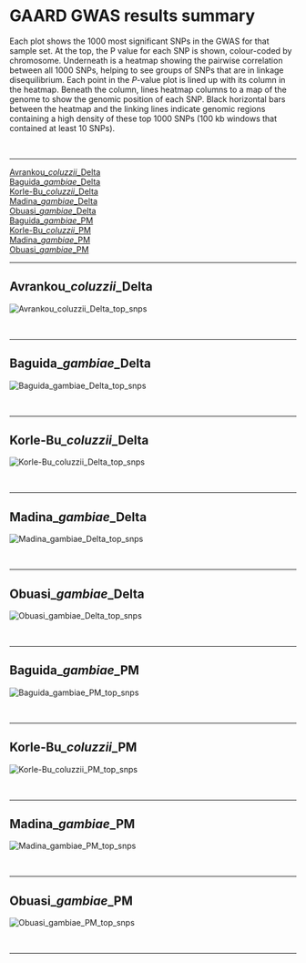 # GAARD GWAS results summary

Each plot shows the 1000 most significant SNPs in the GWAS for that sample set. At the top, the P value for each SNP is shown, colour-coded by chromosome. Underneath is a heatmap showing the pairwise correlation between all 1000 SNPs, helping to see groups of SNPs that are in linkage disequilibrium. Each point in the *P*-value plot is lined up with its column in the heatmap. Beneath the column, lines heatmap columns to a map of the genome to show the genomic position of each SNP. Black horizontal bars between the heatmap and the linking lines indicate genomic regions containing a high density of these top 1000 SNPs (100 kb windows that contained at least 10 SNPs).

&nbsp;
&nbsp;

___

[Avrankou\_*coluzzii*\_Delta](#avrankou_coluzzii_delta)  
[Baguida\_*gambiae*\_Delta](#baguida_gambiae_delta)  
[Korle-Bu\_*coluzzii*\_Delta](#korle-bu_coluzzii_delta)  
[Madina\_*gambiae*\_Delta](#madina_gambiae_delta)  
[Obuasi\_*gambiae*\_Delta](#obuasi_gambiae_delta)  
[Baguida\_*gambiae*\_PM](#baguida_gambiae_pm)  
[Korle-Bu\_*coluzzii*\_PM](#korle-bu_coluzzii_pm)  
[Madina\_*gambiae*\_PM](#madina_gambiae_pm)  
[Obuasi\_*gambiae*\_PM](#obuasi_gambiae_pm)  

___

## Avrankou\_*coluzzii*\_Delta

![Avrankou_coluzzii_Delta_top_snps](../../../ML/GAARD_SNP/summary_figures/Avrankou_coluzzii_Delta_top_snps_summary_plot.png)


&nbsp;

___

## Baguida\_*gambiae*\_Delta

![Baguida_gambiae_Delta_top_snps](../../../ML/GAARD_SNP/summary_figures/Baguida_gambiae_Delta_top_snps_summary_plot.png)

&nbsp;

___

## Korle-Bu\_*coluzzii*\_Delta

![Korle-Bu_coluzzii_Delta_top_snps](../../../ML/GAARD_SNP/summary_figures/Korle-Bu_coluzzii_Delta_top_snps_summary_plot.png)

&nbsp;

___

## Madina\_*gambiae*\_Delta

![Madina_gambiae_Delta_top_snps](../../../ML/GAARD_SNP/summary_figures/Madina_gambiae_Delta_top_snps_summary_plot.png)

&nbsp;

___

## Obuasi\_*gambiae*\_Delta

![Obuasi_gambiae_Delta_top_snps](../../../ML/GAARD_SNP/summary_figures/Obuasi_gambiae_Delta_top_snps_summary_plot.png)

&nbsp;

___

## Baguida\_*gambiae*\_PM

![Baguida_gambiae_PM_top_snps](../../../ML/GAARD_SNP/summary_figures/Baguida_gambiae_PM_top_snps_summary_plot.png)

&nbsp;
___


## Korle-Bu\_*coluzzii*\_PM

![Korle-Bu_coluzzii_PM_top_snps](../../../ML/GAARD_SNP/summary_figures/Korle-Bu_coluzzii_PM_top_snps_summary_plot.png)

&nbsp;

___

## Madina\_*gambiae*\_PM

![Madina_gambiae_PM_top_snps](../../../ML/GAARD_SNP/summary_figures/Madina_gambiae_PM_top_snps_summary_plot.png)

&nbsp;

___

## Obuasi\_*gambiae*\_PM

![Obuasi_gambiae_PM_top_snps](../../../ML/GAARD_SNP/summary_figures/Obuasi_gambiae_PM_top_snps_summary_plot.png)

&nbsp;

___
